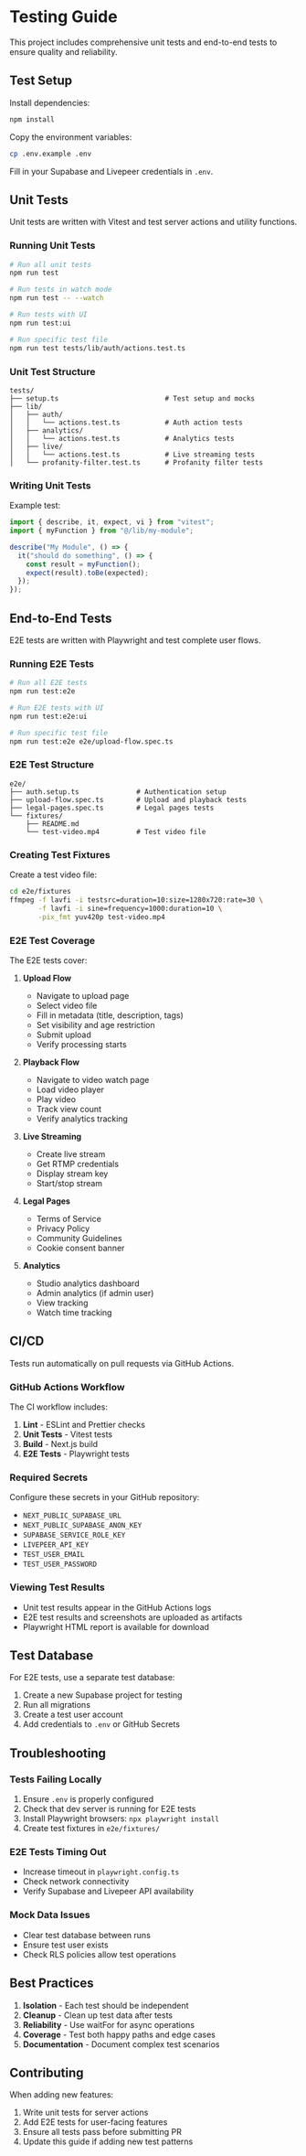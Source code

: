# Testing Guide

This project includes comprehensive unit tests and end-to-end tests to ensure quality and reliability.

## Test Setup

Install dependencies:
```bash
npm install
```

Copy the environment variables:
```bash
cp .env.example .env
```

Fill in your Supabase and Livepeer credentials in `.env`.

## Unit Tests

Unit tests are written with Vitest and test server actions and utility functions.

### Running Unit Tests

```bash
# Run all unit tests
npm run test

# Run tests in watch mode
npm run test -- --watch

# Run tests with UI
npm run test:ui

# Run specific test file
npm run test tests/lib/auth/actions.test.ts
```

### Unit Test Structure

```
tests/
├── setup.ts                          # Test setup and mocks
├── lib/
│   ├── auth/
│   │   └── actions.test.ts           # Auth action tests
│   ├── analytics/
│   │   └── actions.test.ts           # Analytics tests
│   ├── live/
│   │   └── actions.test.ts           # Live streaming tests
│   └── profanity-filter.test.ts      # Profanity filter tests
```

### Writing Unit Tests

Example test:
```typescript
import { describe, it, expect, vi } from "vitest";
import { myFunction } from "@/lib/my-module";

describe("My Module", () => {
  it("should do something", () => {
    const result = myFunction();
    expect(result).toBe(expected);
  });
});
```

## End-to-End Tests

E2E tests are written with Playwright and test complete user flows.

### Running E2E Tests

```bash
# Run all E2E tests
npm run test:e2e

# Run E2E tests with UI
npm run test:e2e:ui

# Run specific test file
npm run test:e2e e2e/upload-flow.spec.ts
```

### E2E Test Structure

```
e2e/
├── auth.setup.ts              # Authentication setup
├── upload-flow.spec.ts        # Upload and playback tests
├── legal-pages.spec.ts        # Legal pages tests
└── fixtures/
    ├── README.md
    └── test-video.mp4         # Test video file
```

### Creating Test Fixtures

Create a test video file:
```bash
cd e2e/fixtures
ffmpeg -f lavfi -i testsrc=duration=10:size=1280x720:rate=30 \
       -f lavfi -i sine=frequency=1000:duration=10 \
       -pix_fmt yuv420p test-video.mp4
```

### E2E Test Coverage

The E2E tests cover:

1. **Upload Flow**
   - Navigate to upload page
   - Select video file
   - Fill in metadata (title, description, tags)
   - Set visibility and age restriction
   - Submit upload
   - Verify processing starts

2. **Playback Flow**
   - Navigate to video watch page
   - Load video player
   - Play video
   - Track view count
   - Verify analytics tracking

3. **Live Streaming**
   - Create live stream
   - Get RTMP credentials
   - Display stream key
   - Start/stop stream

4. **Legal Pages**
   - Terms of Service
   - Privacy Policy
   - Community Guidelines
   - Cookie consent banner

5. **Analytics**
   - Studio analytics dashboard
   - Admin analytics (if admin user)
   - View tracking
   - Watch time tracking

## CI/CD

Tests run automatically on pull requests via GitHub Actions.

### GitHub Actions Workflow

The CI workflow includes:
1. **Lint** - ESLint and Prettier checks
2. **Unit Tests** - Vitest tests
3. **Build** - Next.js build
4. **E2E Tests** - Playwright tests

### Required Secrets

Configure these secrets in your GitHub repository:

- `NEXT_PUBLIC_SUPABASE_URL`
- `NEXT_PUBLIC_SUPABASE_ANON_KEY`
- `SUPABASE_SERVICE_ROLE_KEY`
- `LIVEPEER_API_KEY`
- `TEST_USER_EMAIL`
- `TEST_USER_PASSWORD`

### Viewing Test Results

- Unit test results appear in the GitHub Actions logs
- E2E test results and screenshots are uploaded as artifacts
- Playwright HTML report is available for download

## Test Database

For E2E tests, use a separate test database:

1. Create a new Supabase project for testing
2. Run all migrations
3. Create a test user account
4. Add credentials to `.env` or GitHub Secrets

## Troubleshooting

### Tests Failing Locally

1. Ensure `.env` is properly configured
2. Check that dev server is running for E2E tests
3. Install Playwright browsers: `npx playwright install`
4. Create test fixtures in `e2e/fixtures/`

### E2E Tests Timing Out

- Increase timeout in `playwright.config.ts`
- Check network connectivity
- Verify Supabase and Livepeer API availability

### Mock Data Issues

- Clear test database between runs
- Ensure test user exists
- Check RLS policies allow test operations

## Best Practices

1. **Isolation** - Each test should be independent
2. **Cleanup** - Clean up test data after tests
3. **Reliability** - Use waitFor for async operations
4. **Coverage** - Test both happy paths and edge cases
5. **Documentation** - Document complex test scenarios

## Contributing

When adding new features:
1. Write unit tests for server actions
2. Add E2E tests for user-facing features
3. Ensure all tests pass before submitting PR
4. Update this guide if adding new test patterns
